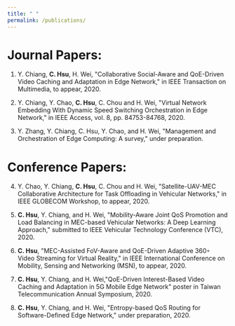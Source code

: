 ```yaml
---
title: " "
permalink: /publications/
---
```


Journal Papers:
======
1. Y. Chiang, **C. Hsu**, H. Wei, "Collaborative Social-Aware and QoE-Driven Video Caching and Adaptation in Edge Network," in IEEE Transaction on Multimedia, to appear, 2020.

2. Y. Chiang, Y. Chao, **C. Hsu**, C. Chou and H. Wei, "Virtual Network Embedding With Dynamic Speed Switching Orchestration in Edge Network," in IEEE Access, vol. 8, pp. 84753-84768, 2020.

3. Y. Zhang, Y. Chiang, C. Hsu, Y. Chao, and H. Wei, "Management and Orchestration of Edge Computing: A survey," under preparation.

Conference Papers:
======
4. Y. Chao, Y. Chiang, **C. Hsu**, C. Chou and H. Wei, "Satellite-UAV-MEC Collaborative Architecture for Task Offloading in Vehicular Networks," in IEEE GLOBECOM Workshop, to appear, 2020.

5. **C. Hsu**, Y. Chiang, and H. Wei, "Mobility-Aware Joint QoS Promotion and Load Balancing in MEC-based Vehicular Networks: A Deep Learning Approach," submitted to IEEE Vehicular Technology Conference (VTC), 2020.

6. **C. Hsu**, "MEC-Assisted FoV-Aware and QoE-Driven Adaptive 360◦ Video Streaming for Virtual Reality," in IEEE International Conference on Mobility, Sensing and Networking (MSN), to appear, 2020.

7. **C. Hsu**, Y. Chiang, and H. Wei,"QoE-Driven Interest-Based Video Caching and Adaptation in 5G Mobile Edge Network" poster in Taiwan Telecommunication Annual Symposium, 2020.

8. **C. Hsu**, Y. Chiang, and H. Wei, "Entropy-based QoS Routing for Software-Defined Edge Network," under preparation, 2020.